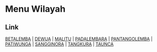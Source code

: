 # Menu Wilayah

## Link

[BETALEMBA](https://github.com/gigit-pemilu/pemilu-2024-72-sulawesi-tengah/tree/main/pileg-dpr/hitung-suara/sub/72-sulawesi-tengah/sub/02-poso/sub/19-poso-pesisir-selatan/sub/2006-betalemba)
 | 
[DEWUA](https://github.com/gigit-pemilu/pemilu-2024-72-sulawesi-tengah/tree/main/pileg-dpr/hitung-suara/sub/72-sulawesi-tengah/sub/02-poso/sub/19-poso-pesisir-selatan/sub/2001-dewua)
 | 
[MALITU](https://github.com/gigit-pemilu/pemilu-2024-72-sulawesi-tengah/tree/main/pileg-dpr/hitung-suara/sub/72-sulawesi-tengah/sub/02-poso/sub/19-poso-pesisir-selatan/sub/2004-malitu)
 | 
[PADALEMBARA](https://github.com/gigit-pemilu/pemilu-2024-72-sulawesi-tengah/tree/main/pileg-dpr/hitung-suara/sub/72-sulawesi-tengah/sub/02-poso/sub/19-poso-pesisir-selatan/sub/2008-padalembara)
 | 
[PANTANGOLEMBA](https://github.com/gigit-pemilu/pemilu-2024-72-sulawesi-tengah/tree/main/pileg-dpr/hitung-suara/sub/72-sulawesi-tengah/sub/02-poso/sub/19-poso-pesisir-selatan/sub/2007-pantangolemba)
 | 
[PATIWUNGA](https://github.com/gigit-pemilu/pemilu-2024-72-sulawesi-tengah/tree/main/pileg-dpr/hitung-suara/sub/72-sulawesi-tengah/sub/02-poso/sub/19-poso-pesisir-selatan/sub/2005-patiwunga)
 | 
[SANGGINORA](https://github.com/gigit-pemilu/pemilu-2024-72-sulawesi-tengah/tree/main/pileg-dpr/hitung-suara/sub/72-sulawesi-tengah/sub/02-poso/sub/19-poso-pesisir-selatan/sub/2002-sangginora)
 | 
[TANGKURA](https://github.com/gigit-pemilu/pemilu-2024-72-sulawesi-tengah/tree/main/pileg-dpr/hitung-suara/sub/72-sulawesi-tengah/sub/02-poso/sub/19-poso-pesisir-selatan/sub/2003-tangkura)
 | 
[TAUNCA](https://github.com/gigit-pemilu/pemilu-2024-72-sulawesi-tengah/tree/main/pileg-dpr/hitung-suara/sub/72-sulawesi-tengah/sub/02-poso/sub/19-poso-pesisir-selatan/sub/2009-taunca)

